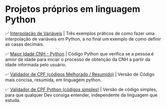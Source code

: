# Projetos próprios em linguagem Python

✅ [Interpolação de Variáveis](https://github.com/Carlos-CGS/ProjetosPython/tree/main/Interpola%C3%A7%C3%A3o%20de%20Variaveis%20-%20Python) | Três exemplos práticos de como fazer uma interpolação de variáveis em Python, a no final um exemplo de como definir as casas decimais.

✅ [Maior Idade CNH - Python](https://github.com/Carlos-CGS/ProjetosPython/tree/main/Maior%20Idade%20CNH%20-%20Python) | Código Python que verifica se a pessoa é amior de idade para iniciar o processo de obtenção da CNH a partir da idade informada pelo usuário.

✅ [Validador de CPF (códigos Melhorado / Resumido)](https://github.com/Carlos-CGS/ProjetosPython/tree/main/Validador%20CPF%20Python%20-%20vers%C3%A3o%20Melhorada) | Versão de Código mais concisa, resumida, em linguagem python.

✅ [Validador de CPF Python (códigos simples)](https://github.com/Carlos-CGS/ProjetosPython/tree/main/Validador%20de%20CPF%20Python%20-%20C%C3%B3digo%20Simples) | Versão de código simples, para que qualquer Dev consiga entender, independente da linguagem que estuda.
